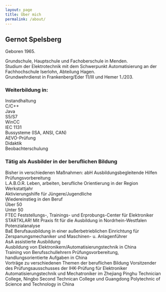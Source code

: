 ```yaml
---
layout: page
title: Über mich
permalink: /about/
---
```


## Gernot Spelsberg  
Geboren 1965.  

Grundschule, Hauptschule und Fachoberschule in Menden.   
Studium der Elektrotechnik mit dem Schwerpunkt Automatisierung an der Fachhochschule Iserlohn, Abteilung Hagen.   
Grundwehrdienst in Frankenberg/Eder 11/III und Hemer 1./203.  

### Weiterbildung in:
Instandhaltung   
C/C++   
Java   
S5/S7   
WinCC   
IEC 1131   
Bussysteme (ISA, ANSI, CAN)   
AEVO-Prüfung   
Didaktik   
Beobachterschulung   


### Tätig als Ausbilder in der beruflichen Bildung
Bisher in verschiedenen Maßnahmen:
abH Ausbildungsbegleitende Hilfen    
Prüfungsvorbereitung   
L.A.B.O.R.  Leben, arbeiten, berufliche Orientierung in der Region   
Werkstattjahr   
Aktivierungshilfe für Jüngere/Jugendliche   
Wiedereinstieg in den Beruf   
Über 50   
Unter 50   
FTEC  Feststellungs-, Trainings- und Erprobungs-Center für Elektroniker    
STARTKLAR!  Mit Praxis fit für die Ausbildung in Nordrhein-Westfalen   
Potenzialanalyse   
BaE  Berufsausbildung in einer außerbetrieblichen Einrichtung für Zerspanungsmechaniker und Maschinen- u. Anlagenführer    
AsA assistierte Ausbildung   
Ausbildung von Elektronikern/Automatisierungstechnik in China   
Training von Berufsschullehrern Prüfungsvorbereitung, handlungsorientierte Aufgaben in China   
Vorträge zu verschiedenen Themen der beruflichen Bildung
Vorsitzender des Prüfungsausschusses der IHK-Prüfung für Elektroniker Automatisierungstechnik und Mechatroniker im Zhejiang Pinghu Technician College, Ningbo Second Technican College und Guangdong Polytechnic of Science and Technology in China
